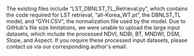 The existing files include “LST_DBNLST_TL_Retrieval.py”, which contains the code required for LST retrieval, “all-Korea_WT.pt”, the DBNLST_TL model, and “GYH.CSV”, the normalization file used by the model. Due to GitHub's file size limitations, we were unable to upload the large input datasets, which include the processed NDVI, NDBI, BT, MNDWI, DSM, Slope, and Aspect. If you require these processed input datasets, please contact us via our corresponding author's email.
